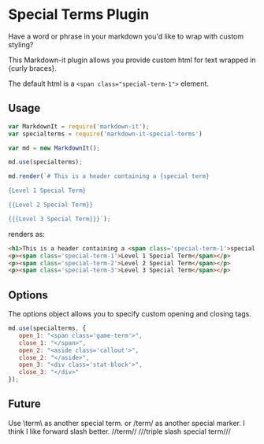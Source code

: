 # Special Terms Plugin

  Have a word or phrase in your markdown you'd like to wrap with custom styling?

  This Markdown-it plugin allows you provide custom html for text wrapped in {curly braces}.
  
  The default html is a `<span class="special-term-1">` element.

## Usage

``` javascript
var MarkdownIt = require('markdown-it');
var specialterms = require('markdown-it-special-terms')

var md = new MarkdownIt();

md.use(specialterms);

md.render(`# This is a header containing a {special term}

{Level 1 Special Term}

{{Level 2 Special Term}}

{{{Level 3 Special Term}}}`);

```

renders as:

``` html
<h1>This is a header containing a <span class='special-term-1'>special term</span></h1>
<p><span class='special-term-1'>Level 1 Special Term</span></p>
<p><span class='special-term-2'>Level 2 Special Term</span></p>
<p><span class='special-term-3'>Level 3 Special Term</span></p>
```

## Options

The options object allows you to specify custom opening and closing tags. 

``` javascript
md.use(specialterms, {
   open_1: "<span class='game-term'>",
   close_1: "</span>",
   open_2: "<aside class='callout'>",
   close_2: "</aside>",
   open_3: "<div class='stat-block'>",
   close_3: "</div>"
});
```
## Future

Use \term\ as another special term. or /term/ as another special marker. I think I like forward slash better. //term// ///triple slash special term///
